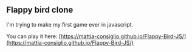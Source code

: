 ## Flappy bird clone

I'm trying to make my first game ever in javascript.

You can play it here: [https://mattia-consiglio.github.io/Flappy-Bird-JS/](https://mattia-consiglio.github.io/Flappy-Bird-JS/)

